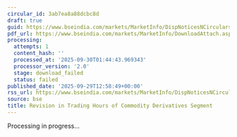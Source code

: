```yaml
---
circular_id: 3ab7ea8a88dcbc8d
draft: true
guid: https://www.bseindia.com/markets/MarketInfo/DispNoticesNCirculars.aspx?Noticeid={CF670D53-24B1-4E88-A817-52EE71F21738}&noticeno=20250929-55&dt=09/29/2025&icount=55&totcount=87&flag=0
pdf_url: https://www.bseindia.com/markets/MarketInfo/DownloadAttach.aspx?id=20250929-55&attachedId=
processing:
  attempts: 1
  content_hash: ''
  processed_at: '2025-09-30T01:44:43.969343'
  processor_version: '2.0'
  stage: download_failed
  status: failed
published_date: '2025-09-29T12:58:49+00:00'
rss_url: https://www.bseindia.com/markets/MarketInfo/DispNoticesNCirculars.aspx?Noticeid={CF670D53-24B1-4E88-A817-52EE71F21738}&noticeno=20250929-55&dt=09/29/2025&icount=55&totcount=87&flag=0
source: bse
title: Revision in Trading Hours of Commodity Derivatives Segment
---
```


Processing in progress...